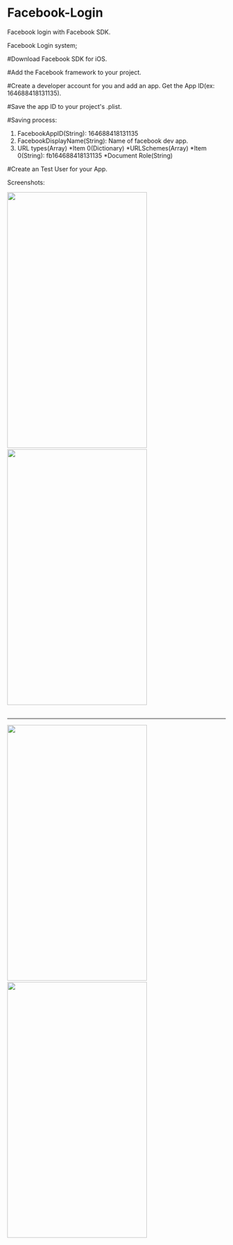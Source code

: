 Facebook-Login
==============

Facebook login with Facebook SDK. 

Facebook Login system; 

 #Download Facebook SDK for iOS.
 
 #Add the Facebook framework to your project.
 
 #Create a developer account for you and add an app. Get the App ID(ex: 164688418131135).
 
 #Save the app ID to your project's .plist.
 
 #Saving process:
  1. FacebookAppID(String): 164688418131135
  2. FacebookDisplayName(String): Name of facebook dev app.
  3.  URL types(Array)
         *Item 0(Dictionary)
            *URLSchemes(Array)
               *Item 0(String): fb164688418131135
            *Document Role(String)

            
 #Create an Test User for your App.

Screenshots:

<img src="https://github.com/ArslanBilal/Facebook-Login/raw/master/Images/img1.png" height="590" width="322">&nbsp;&nbsp;
<img src="https://github.com/ArslanBilal/Facebook-Login/raw/master/Images/img2.png" height="590" width="322"><br><br><hr>

<img src="https://github.com/ArslanBilal/Facebook-Login/raw/master/Images/img3.png" height="590" width="322">&nbsp;&nbsp;
<img src="https://github.com/ArslanBilal/Facebook-Login/raw/master/Images/img4.png" height="590" width="322">&nbsp;&nbsp;
